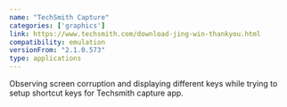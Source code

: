 ```yaml
---
name: "TechSmith Capture"
categories: ['graphics']
link: https://www.techsmith.com/download-jing-win-thankyou.html
compatibility: emulation
versionFrom: "2.1.0.573"
type: applications
---
```


Observing screen corruption and displaying different keys while trying to setup shortcut keys for Techsmith capture app.